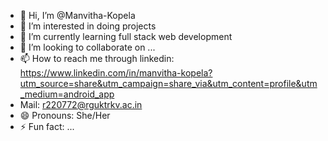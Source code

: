 - 👋 Hi, I’m @Manvitha-Kopela
- 👀 I’m interested in doing projects
- 🌱 I’m currently learning full stack web development
- 💞️ I’m looking to collaborate on ...
- 📫 How to reach me through linkedin: https://www.linkedin.com/in/manvitha-kopela?utm_source=share&utm_campaign=share_via&utm_content=profile&utm_medium=android_app
- Mail: r220772@rguktrkv.ac.in
- 😄 Pronouns: She/Her
- ⚡ Fun fact: ...

<!---
Manvitha-Kopela/Manvitha-Kopela is a ✨ special ✨ repository because its `README.md` (this file) appears on your GitHub profile.
You can click the Preview link to take a look at your changes.
--->
